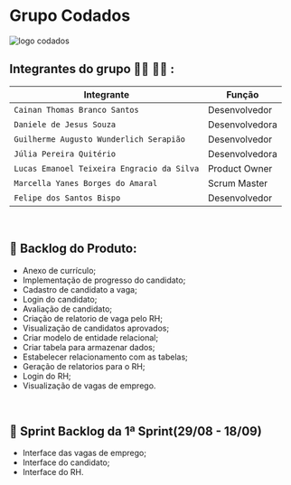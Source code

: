 # Grupo Codados


![logo codados](https://user-images.githubusercontent.com/102192948/190279055-e7e18d35-75c4-4e28-84d3-02102f1ccd23.gif)


## Integrantes do grupo :woman_technologist: :man_technologist: : </br>
| Integrante | Função |
| --- | --- |
| `Cainan Thomas Branco Santos` | Desenvolvedor |
| `Daniele de Jesus Souza` | Desenvolvedora |
| `Guilherme Augusto Wunderlich Serapião` | Desenvolvedor |
| `Júlia Pereira Quitério` | Desenvolvedora |
| `Lucas Emanoel Teixeira Engracio da Silva` | Product Owner |
| `Marcella Yanes Borges do Amaral` | Scrum Master |
| `Felipe dos Santos Bispo` | Desenvolvedor |
<br>

## :page_facing_up: Backlog do Produto: <br>
- Anexo de currículo;<br>
- Implementação de progresso do candidato;<br>
- Cadastro de candidato a vaga;<br>
- Login do candidato;<br>
- Avaliação de candidato;<br>
- Criação de relatorio de vaga pelo RH;<br>
- Visualização de candidatos aprovados;<br>
- Criar modelo de entidade relacional;<br>
- Criar tabela para armazenar dados;<br>
- Estabelecer relacionamento com as tabelas;</br>
- Geração de relatorios para o RH;</br>
- Login do RH;</br>
- Visualização de vagas de emprego.</br>
<br>

 ## 🏁 Sprint Backlog da 1ª Sprint(29/08 - 18/09)<br>
 - Interface das vagas de emprego;</br>
 - Interface do candidato;</br>
 - Interface do RH.</br>
